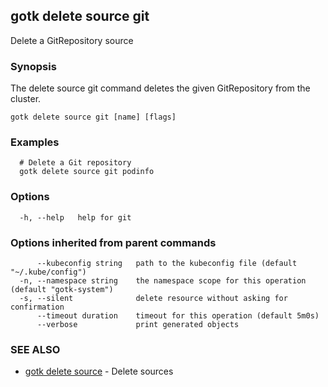 ## gotk delete source git

Delete a GitRepository source

### Synopsis

The delete source git command deletes the given GitRepository from the cluster.

```
gotk delete source git [name] [flags]
```

### Examples

```
  # Delete a Git repository
  gotk delete source git podinfo

```

### Options

```
  -h, --help   help for git
```

### Options inherited from parent commands

```
      --kubeconfig string   path to the kubeconfig file (default "~/.kube/config")
  -n, --namespace string    the namespace scope for this operation (default "gotk-system")
  -s, --silent              delete resource without asking for confirmation
      --timeout duration    timeout for this operation (default 5m0s)
      --verbose             print generated objects
```

### SEE ALSO

* [gotk delete source](gotk_delete_source.md)	 - Delete sources

